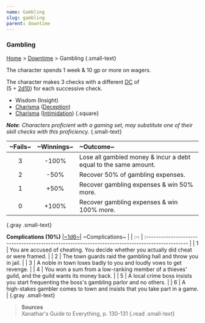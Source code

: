```yaml
---
name: Gambling
slug: gambling
parent: downtime
---
```

### Gambling
[Home](dm-operations-center) > [Downtime](downtime) > Gambling {.small-text}

The character spends 1 week & 10 gp or more on wagers.

The character makes 3 checks with a different [DC](difficulty-class) of <br/>
(5 + [2d10](/roll/2d10)) for each successive check.

- Wisdom (Insight)
- [Charisma](charisma) ([Deception](deception))
- [Charisma](charisma) ([Intimidation](intimidation))
{.square}

***Note**: Characters proficient with a gaming set, may substitute one of their skill checks with this proficiency.* {.small-text}

| ~Fails~ | ~Winnings~ | ~Outcome~ |
| :-----: | :--------: | :-------------------------------------------------------------- |
|    3    |   -100%    | Lose all gambled money & incur a debt equal to the same amount. |
|    2    |    -50%    | Recover 50% of gambling expenses.                               |
|    1    |    +50%    | Recover gambling expenses & win 50% more.                       |
|    0    |   +100%    | Recover gambling expenses & win 100% more.                      |
{.gray .small-text}

**Complications (10%)**
|[~1d6~](/roll/1d6)| ~Complications~                                                                     |
| :-: | :----------------------------------------------------------------------------------------------- |
|  1  | You are accused of cheating. You decide whether you actually did cheat or were framed.           | 
|  2  | The town guards raid the gambling hall and throw you in jail.                                    |
|  3  | A noble in town loses badly to you and loudly vows to get revenge.                               |
|  4  | You won a sum from a low-ranking member of a thieves' guild, and the guild wants its money back. |
|  5  | A local crime boss insists you start frequenting the boss's gambling parlor and no others.       |
|  6  | A high-stakes gambler comes to town and insists that you take part in a game.                    |
{.gray .small-text}

> **Sources** <br/>
> Xanathar's Guide to Everything, p. 130-131
{.read .small-text}